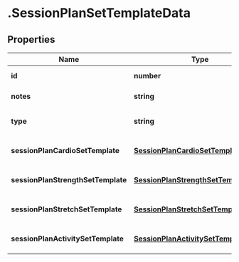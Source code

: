 # .SessionPlanSetTemplateData

## Properties

Name | Type | Description | Notes
------------ | ------------- | ------------- | -------------
**id** | **number** |  | [default to undefined]
**notes** | **string** |  | [default to undefined]
**type** | **string** |  | [optional] [default to undefined]
**sessionPlanCardioSetTemplate** | [**SessionPlanCardioSetTemplateData**](SessionPlanCardioSetTemplateData.md) |  | [optional] [default to undefined]
**sessionPlanStrengthSetTemplate** | [**SessionPlanStrengthSetTemplateData**](SessionPlanStrengthSetTemplateData.md) |  | [optional] [default to undefined]
**sessionPlanStretchSetTemplate** | [**SessionPlanStretchSetTemplateData**](SessionPlanStretchSetTemplateData.md) |  | [optional] [default to undefined]
**sessionPlanActivitySetTemplate** | [**SessionPlanActivitySetTemplateData**](SessionPlanActivitySetTemplateData.md) |  | [optional] [default to undefined]

